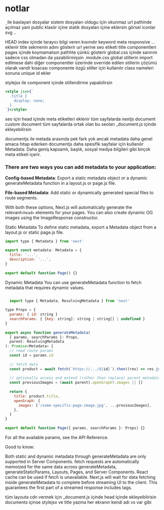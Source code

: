 # notlar

`_`ile baslayan dosyalar sistem dosyaları oldugu için okunmaz url pathinde açılmaz yani
public klasör içine statik dosyaları içine eklersin görsel iconlar svg ..

HEAD index içinde tarayıcı bilgi veren kısımdır keyword meta responsive ... eklenir title sekmenin adını gösterir url yerine seo etiketi title
componentleri pages içinde koymamalısın pathhte çünkü gösterir
global.css içinde sanırım sadece css olmadan da yazabilirmişsin
.module.css global stillerin import edilmese dahi diğer componentler üzerinde override edilen stillerin çözümü olarak varıdr
kısacası componente özgü stiller için kullanılır class nameleri sonuna unique id ekler

stylejsx ile component içinde stillendirme yapabilirsin
```jsx
<style jsx>{`
  .title {
    display: none;
  }
`}</style>
```


seo için head içinde meta etiketleri eklenir tüm sayfalarda 
nextjs document custom document 
tüm sayfalarda ortak olan bu seoları _document.js içinde ekleyebilirsin

documentjs ile metada arasında pek fark yok ancak metadata daha genel amaca hitap ederken documentjs daha spesifik sayfalar için kullanılır
Metadata: Daha geniş kapsamlı, başlık, sosyal medya bilgileri gibi birçok meta etiketi içerir.

### There are two ways you can add metadata to your application:
**Config-based Metadata**: Export a static metadata object or a dynamic generateMetadata function in a layout.js or page.js file.

**File-based Metadata**: Add static or dynamically generated special files to route segments.

With both these options, Next.js will automatically generate the relevant`<head>` elements for your pages. You can also create dynamic OG images using the ImageResponse constructor.


Static Metadata
To define static metadata, export a Metadata object from a layout.js or static page.js file.

```jsx
import type { Metadata } from 'next'
 
export const metadata: Metadata = {
  title: '...',
  description: '...',
}
 
export default function Page() {}
```
Dynamic Metadata
You can use generateMetadata function to fetch metadata that requires dynamic values.
  
```jsx 

  import type { Metadata, ResolvingMetadata } from 'next'
 
type Props = {
  params: { id: string }
  searchParams: { [key: string]: string | string[] | undefined }
}
 
export async function generateMetadata(
  { params, searchParams }: Props,
  parent: ResolvingMetadata
): Promise<Metadata> {
  // read route params
  const id = params.id
 
  // fetch data
  const product = await fetch(`https://.../${id}`).then((res) => res.json())
 
  // optionally access and extend (rather than replace) parent metadata
  const previousImages = (await parent).openGraph?.images || []
 
  return {
    title: product.title,
    openGraph: {
      images: ['/some-specific-page-image.jpg', ...previousImages],
    },
  }
}
 
export default function Page({ params, searchParams }: Props) {}
```

For all the available params, see the API Reference.

Good to know:

Both static and dynamic metadata through generateMetadata are only supported in Server Components.
fetch requests are automatically memoized for the same data across generateMetadata, generateStaticParams, Layouts, Pages, and Server Components. React cache can be used if fetch is unavailable.
Next.js will wait for data fetching inside generateMetadata to complete before streaming UI to the client. This guarantees the first part of a streamed response includes <head> tags.

tüm layouta cdn vermek için _document.js içinde head içinde ekleyeiblirisin
documents içinse stylejsx ve title yazma her ekranın kendi adı vs var gibi